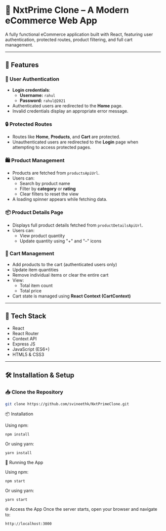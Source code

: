 # 🛒 NxtPrime Clone – A Modern eCommerce Web App

A fully functional eCommerce application built with React, featuring user authentication, protected routes, product filtering, and full cart management.

---

## 🚀 Features

### 🔐 User Authentication
- **Login credentials**:
  - **Username:** `rahul`
  - **Password:** `rahul@2021`
- Authenticated users are redirected to the **Home** page.
- Invalid credentials display an appropriate error message.

### 🔒 Protected Routes
- Routes like **Home**, **Products**, and **Cart** are protected.
- Unauthenticated users are redirected to the **Login** page when attempting to access protected pages.

### 🛍️ Product Management
- Products are fetched from `productsApiUrl`.
- Users can:
  - Search by product name
  - Filter by **category** or **rating**
  - Clear filters to reset the view
- A loading spinner appears while fetching data.

### 📦 Product Details Page
- Displays full product details fetched from `productDetailsApiUrl`.
- Users can:
  - View product quantity
  - Update quantity using "+" and "–" icons

### 🛒 Cart Management
- Add products to the cart (authenticated users only)
- Update item quantities
- Remove individual items or clear the entire cart
- View:
  - Total item count
  - Total price
- Cart state is managed using **React Context (CartContext)**

---

## 🧰 Tech Stack

- React
- React Router
- Context API
- Express JS
- JavaScript (ES6+)
- HTML5 & CSS3

---

## 🛠️ Installation & Setup

### 📥 Clone the Repository
```bash
git clone https://github.com/svineethk/NxtPrimeClone.git
```

📦 Installation

Using npm:
```bash
npm install
```

Or using yarn:
```bash
yarn install
```


🚀 Running the App

Using npm:
```bash
npm start
```

Or using yarn:
```bash
yarn start
```

🌐 Access the App
Once the server starts, open your browser and navigate to:

```bash
http://localhost:3000
```
